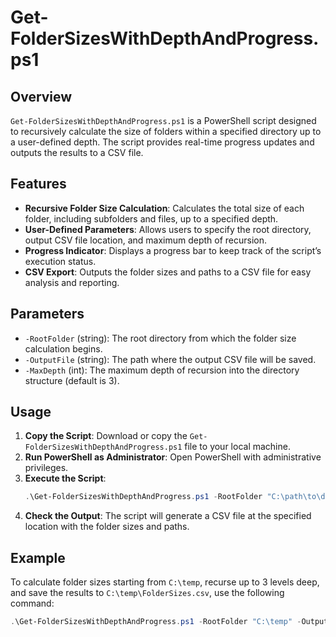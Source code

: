 # Get-FolderSizesWithDepthAndProgress.ps1

## Overview

`Get-FolderSizesWithDepthAndProgress.ps1` is a PowerShell script designed to recursively calculate the size of folders within a specified directory up to a user-defined depth. The script provides real-time progress updates and outputs the results to a CSV file.

## Features

- **Recursive Folder Size Calculation**: Calculates the total size of each folder, including subfolders and files, up to a specified depth.
- **User-Defined Parameters**: Allows users to specify the root directory, output CSV file location, and maximum depth of recursion.
- **Progress Indicator**: Displays a progress bar to keep track of the script’s execution status.
- **CSV Export**: Outputs the folder sizes and paths to a CSV file for easy analysis and reporting.

## Parameters

- `-RootFolder` (string): The root directory from which the folder size calculation begins.
- `-OutputFile` (string): The path where the output CSV file will be saved.
- `-MaxDepth` (int): The maximum depth of recursion into the directory structure (default is 3).

## Usage

1. **Copy the Script**: Download or copy the `Get-FolderSizesWithDepthAndProgress.ps1` file to your local machine.
2. **Run PowerShell as Administrator**: Open PowerShell with administrative privileges.
3. **Execute the Script**:
    ```powershell
    .\Get-FolderSizesWithDepthAndProgress.ps1 -RootFolder "C:\path\to\directory" -OutputFile "C:\path\to\output\FolderSizes.csv" -MaxDepth 3
    ```
4. **Check the Output**: The script will generate a CSV file at the specified location with the folder sizes and paths.

## Example

To calculate folder sizes starting from `C:\temp`, recurse up to 3 levels deep, and save the results to `C:\temp\FolderSizes.csv`, use the following command:

```powershell
.\Get-FolderSizesWithDepthAndProgress.ps1 -RootFolder "C:\temp" -OutputFile "C:\temp\FolderSizes.csv" -MaxDepth 3